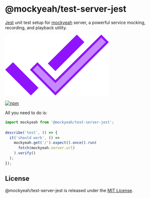 # @mockyeah/test-server-jest

[Jest](https://jestjs.io) unit test setup for [mockyeah](https://github.com/mockyeah/mockyeah) server,
a powerful service mocking, recording, and playback utility.

<img src="https://raw.githubusercontent.com/mockyeah/mockyeah/master/packages/mockyeah-docs/src/images/logo/mockyeah-600.png" height="200" />

[![npm](https://img.shields.io/npm/v/@mockyeah/test-server-jest.svg)](https://www.npmjs.com/package/@mockyeah/test-server-jest)

All you need to do is:

```js
import mockyeah from '@mockyeah/test-server-jest';

describe('test', () => {
  it('should work', () =>
    mockyeah.get('/').expect().once().run(
      fetch(mockyeah.server.url)
    ).verify()
  );
});
```

## License

@mockyeah/test-server-jest is released under the [MIT License](https://opensource.org/licenses/MIT).
